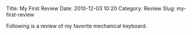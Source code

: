 Title: My First Review
Date: 2010-12-03 10:20
Category: Review
Slug: my-first-review

Following is a review of my favorite mechanical keyboard.